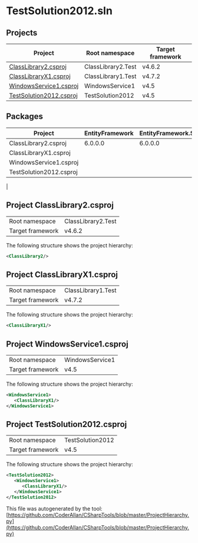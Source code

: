 # TestSolution2012.sln

## Projects

|Project|Root namespace|Target framework|
|-|-|-|
|[ClassLibrary2.csproj](#classlibrary2.csproj)|ClassLibrary2.Test|v4.6.2|
|[ClassLibraryX1.csproj](#classlibraryx1.csproj)|ClassLibrary1.Test|v4.7.2|
|[WindowsService1.csproj](#windowsservice1.csproj)|WindowsService1|v4.5|
|[TestSolution2012.csproj](#testsolution2012.csproj)|TestSolution2012|v4.5|

## Packages

|Project|EntityFramework|EntityFramework.SqlServer|itextsharp|RestSharp|
|-|-|-|-|-|
|ClassLibrary2.csproj|6.0.0.0|6.0.0.0||106.6.9.0|
|ClassLibraryX1.csproj|||||
|WindowsService1.csproj|||5.5.13.0||
|TestSolution2012.csproj|||5.5.13.0||
|

## Project ClassLibrary2.csproj<a name="classlibrary2.csproj"></a>

| | |
|-|-|
|Root namespace|ClassLibrary2.Test|
|Target framework| v4.6.2|

The following structure shows the project hierarchy:

```xml
<ClassLibrary2/>
```

## Project ClassLibraryX1.csproj<a name="classlibraryx1.csproj"></a>

| | |
|-|-|
|Root namespace|ClassLibrary1.Test|
|Target framework| v4.7.2|

The following structure shows the project hierarchy:

```xml
<ClassLibraryX1/>
```

## Project WindowsService1.csproj<a name="windowsservice1.csproj"></a>

| | |
|-|-|
|Root namespace|WindowsService1|
|Target framework| v4.5|

The following structure shows the project hierarchy:

```xml
<WindowsService1>
   <ClassLibraryX1/>
</WindowsService1>
```

## Project TestSolution2012.csproj<a name="testsolution2012.csproj"></a>

| | |
|-|-|
|Root namespace|TestSolution2012|
|Target framework| v4.5|

The following structure shows the project hierarchy:

```xml
<TestSolution2012>
   <WindowsService1>
      <ClassLibraryX1/>
   </WindowsService1>
</TestSolution2012>
```

This file was autogenerated by the tool: [https://github.com/CoderAllan/CSharpTools/blob/master/ProjectHierarchy.py](https://github.com/CoderAllan/CSharpTools/blob/master/ProjectHierarchy.py)